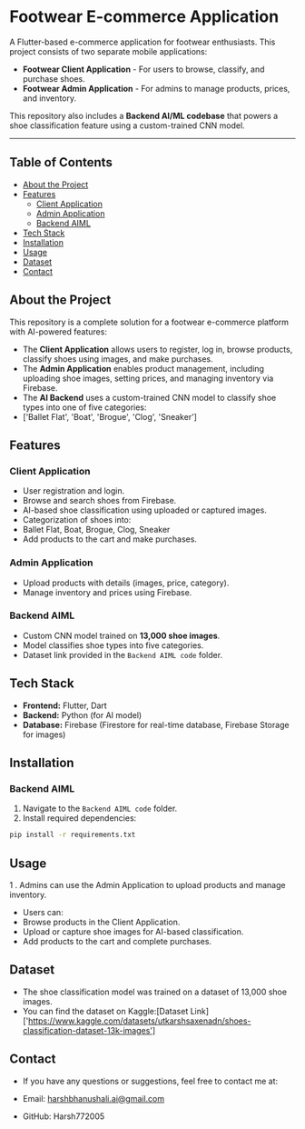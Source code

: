 # **Footwear E-commerce Application**

A Flutter-based e-commerce application for footwear enthusiasts. This project consists of two separate mobile applications:

- **Footwear Client Application** - For users to browse, classify, and purchase shoes.
- **Footwear Admin Application** - For admins to manage products, prices, and inventory.

This repository also includes a **Backend AI/ML codebase** that powers a shoe classification feature using a custom-trained CNN model.

---

## **Table of Contents**
- [About the Project](#about-the-project)
- [Features](#features)
  - [Client Application](#client-application)
  - [Admin Application](#admin-application)
  - [Backend AIML](#backend-aiml)
- [Tech Stack](#tech-stack)
- [Installation](#installation)
- [Usage](#usage)
- [Dataset](#dataset)
- [Contact](#contact)

## **About the Project**

This repository is a complete solution for a footwear e-commerce platform with AI-powered features:

- The **Client Application** allows users to register, log in, browse products, classify shoes using images, and make purchases.
- The **Admin Application** enables product management, including uploading shoe images, setting prices, and managing inventory via Firebase.
- The **AI Backend** uses a custom-trained CNN model to classify shoe types into one of five categories:
- ['Ballet Flat', 'Boat', 'Brogue', 'Clog', 'Sneaker']


## **Features**

### **Client Application**
- User registration and login.
- Browse and search shoes from Firebase.
- AI-based shoe classification using uploaded or captured images.
- Categorization of shoes into:
- Ballet Flat, Boat, Brogue, Clog, Sneaker
- Add products to the cart and make purchases.

### **Admin Application**
- Upload products with details (images, price, category).
- Manage inventory and prices using Firebase.

### **Backend AIML**
- Custom CNN model trained on **13,000 shoe images**.
- Model classifies shoe types into five categories.
- Dataset link provided in the `Backend AIML code` folder.

## **Tech Stack**
- **Frontend:** Flutter, Dart
- **Backend:** Python (for AI model)
- **Database:** Firebase (Firestore for real-time database, Firebase Storage for images)

## **Installation**

### **Backend AIML**
1. Navigate to the `Backend AIML code` folder.
2. Install required dependencies:
 ```bash
 pip install -r requirements.txt
 ```

## **Usage**

1 . Admins can use the Admin Application to upload products and manage inventory.

- Users can:
- Browse products in the Client Application.
- Upload or capture shoe images for AI-based classification.
- Add products to the cart and complete purchases.

## **Dataset**
- The shoe classification model was trained on a dataset of 13,000 shoe images.
- You can find the dataset on Kaggle:[Dataset Link]['https://www.kaggle.com/datasets/utkarshsaxenadn/shoes-classification-dataset-13k-images']

## **Contact**
- If you have any questions or suggestions, feel free to contact me at:

- Email: harshbhanushali.ai@gmail.com
- GitHub: Harsh772005
